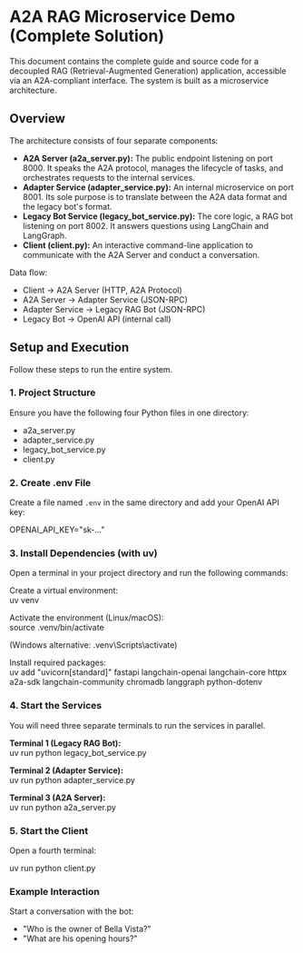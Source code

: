 # A2A RAG Microservice Demo (Complete Solution)

This document contains the complete guide and source code for a decoupled RAG (Retrieval-Augmented Generation) application, accessible via an A2A-compliant interface. The system is built as a microservice architecture.

## Overview

The architecture consists of four separate components:

- **A2A Server (a2a_server.py):** The public endpoint listening on port 8000. It speaks the A2A protocol, manages the lifecycle of tasks, and orchestrates requests to the internal services.  
- **Adapter Service (adapter_service.py):** An internal microservice on port 8001. Its sole purpose is to translate between the A2A data format and the legacy bot's format.  
- **Legacy Bot Service (legacy_bot_service.py):** The core logic, a RAG bot listening on port 8002. It answers questions using LangChain and LangGraph.  
- **Client (client.py):** An interactive command-line application to communicate with the A2A Server and conduct a conversation.

Data flow:

- Client → A2A Server (HTTP, A2A Protocol)  
- A2A Server → Adapter Service (JSON-RPC)  
- Adapter Service → Legacy RAG Bot (JSON-RPC)  
- Legacy Bot → OpenAI API (internal call)

## Setup and Execution

Follow these steps to run the entire system.

### 1. Project Structure

Ensure you have the following four Python files in one directory:

- a2a_server.py  
- adapter_service.py  
- legacy_bot_service.py  
- client.py

### 2. Create .env File

Create a file named `.env` in the same directory and add your OpenAI API key:

OPENAI_API_KEY="sk-..."

### 3. Install Dependencies (with uv)

Open a terminal in your project directory and run the following commands:

Create a virtual environment:  
uv venv

Activate the environment (Linux/macOS):  
source .venv/bin/activate

(Windows alternative: .venv\Scripts\activate)

Install required packages:  
uv add "uvicorn[standard]" fastapi langchain-openai langchain-core httpx a2a-sdk langchain-community chromadb langgraph python-dotenv

### 4. Start the Services

You will need three separate terminals to run the services in parallel.

**Terminal 1 (Legacy RAG Bot):**  
uv run python legacy_bot_service.py

**Terminal 2 (Adapter Service):**  
uv run python adapter_service.py

**Terminal 3 (A2A Server):**  
uv run python a2a_server.py

### 5. Start the Client

Open a fourth terminal:

uv run python client.py

### Example Interaction

Start a conversation with the bot:

- "Who is the owner of Bella Vista?"  
- "What are his opening hours?"